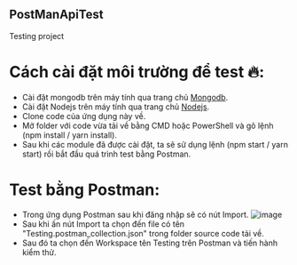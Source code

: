 ## PostManApiTest
Testing project

# Cách cài đặt môi trường để test 🔥:
- Cài đặt mongodb trên máy tính qua trang chủ [Mongodb](https://www.mongodb.com/try/download/community).
- Cài đặt Nodejs trên máy tính qua trang chủ [Nodejs](https://nodejs.org/en/).
- Clone code của ứng dụng này về.
- Mở folder với code vừa tải về bằng CMD hoặc PowerShell và gõ lệnh (npm install / yarn install).
- Sau khi các module đã được cài đặt, ta sẽ sử dụng lệnh (npm start / yarn start) rồi bắt đầu quá trình test bằng Postman.
# Test bằng Postman:
- Trong ứng dụng Postman sau khi đăng nhập sẽ có nút Import.
![image](https://user-images.githubusercontent.com/62579790/201472265-8432b45e-c61b-4db0-8981-f0b0d5f1691e.png)
- Sau khi ấn nút Import ta chọn đến file có tên "Testing.postman_collection.json" trong folder source code tải về.
- Sau đó ta chọn đến Workspace tên Testing trên Postman và tiến hành kiểm thử.
